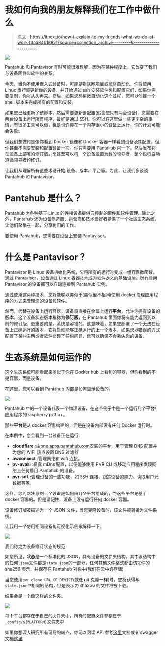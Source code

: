 # 我如何向我的朋友解释我们在工作中做什么

> 原文：<https://itnext.io/how-i-explain-to-my-friends-what-we-do-at-work-f3aa34b18861?source=collection_archive---------6----------------------->

![](img/6b88e514cabd6c4e55ef4274811d1e5d.png)

Pantahub 和 Pantavisor 有时可能很难理解，因为在某种程度上，它改变了我们与设备固件和软件的关系。

今天，当你不使用嵌入式设备时，可能是物联网项目或家庭自动化，你将使用 Linux 发行版更新你的设备，并开始通过 ssh 安装软件包和配置它们，如果你需要复制，你将从头再来。然后，如果您想稍微自动化这个过程，您可以创建一个 shell 脚本来完成所有的配置和安装。

如果您已经更新了该脚本，然后需要更新该配置(假设您只有两台设备)，您需要在两台设备上运行所有程序，最好是通过 SSH。你可以在这里做一些更复杂的事情，有很多工具可以做，但是也许你在一个内存很小的设备上运行，你的计划可能会失败。

但我们想做的是像你看到 Docker 镜像和 Docker 容器一样看到设备及其配置，但你甚至不需要安装和配置设备一次。你只需要用 Pantahub 闪一下。然后发布将在设备上部署的修订版。您甚至可以将一个设备设置为包的领导者，整个包将自动遵循领导者的修订。

让我们从理解所有这些术语开始:设备、版本、平台等。为此，让我们多谈谈 Pantahub 和 Pantavisor。

# Pantahub 是什么？

Pantahub 为各种基于 Linux 的连接设备提供云控制的固件和软件管理。除此之外，Pantahub 还为设备制造商、运营商和技术爱好者提供了一个社区生态系统，让他们聚集在一起，分享他们的工作。

要使用 Pantahub，您需要在设备上安装 Pantavisor。

# 什么是 Pantavisor？

Pantavisor 是 Linux 设备初始化系统，它将所有的运行时变成一组容器微函数。通过 Pantavisor，设备通过 Linux 容器技术成为软件定义的基础设施。所有启用 Pantavisor 的设备都可以自动连接到 Pantahub 实例。

通过使用这两种技术，您将能够以类似于(类似但不相同)使用 docker 管理应用程序的方式来管理您的设备和软件。

然而，代替在设备上运行容器，设备将直接在金属上运行**平台**，允许你拥有设备的版本。这个设备状态版本被称为**修订版**，在 Pantahub 里面你将有能力返回到以前的修订版，更重要的是，系统是容错的。这意味着，如果您部署了一个无法在设备上正确运行的版本，它将启动能够正确运行的上一个版本，如果您以错误的方式配置了某些东西或者软件出现了任何问题，您可以确保不会丢失您的设备。

# 生态系统是如何运作的

这个生态系统可能看起来类似于你在 Docker hub 上看到的容器，但你看到的不是容器，而是设备。

在这里，您可以看到 Pantahub 内部是如何显示设备的。

![](img/acee672458f088be3faabea2e34dabf1.png)

Pantahub 中的一个设备代表一个物理设备，在这个例子中是一个运行几个**平台**/应用程序的 raspberry pi 3 b+。

那些**平台**是从 docker 容器构建的，但是在设备内部没有任何 Docker 运行时。

在本例中，您会看到一台设备正在运行:

*   **cloudflare** :由[one.apps.pantahub.com](https://www.pantahub.com/blog/how-pantahub-and-pantavisor-works/one.apps.pantahub.com)安装的平台，用于管理 DNS 配置并为您的 WIFI 热点设置 DNS 过滤器
*   **awconnect** :管理网络和 wifi 连接。
*   **pv-avahi** :暴露 mDns 配置，以便能够使用 PVR CLI 或移动应用程序发现网络上任何启用 Pantahub 的设备。
*   **pvr-sdk** :管理设备的一些功能，如 SSH 连接、跟踪设备的能力、读取用户元数据等等。

这样，您可以注意到一个设备是如何由几个平台组成的，而这些平台是基于 docker 容器的。但是请记住，设备上没有运行任何 docker 容器。

设备修订版被描述为一个 JSON 文件，当您克隆设备时，该文件被转换为文件系统。

让我用一个使用相同设备的可视化示例来解释一下。

![](img/a7c337f3f2f7b626fea527174a790be1.png)

我们称之为设备修订状态的规范

如您所见，**状态**是一个标准化的 JSON，具有设备的文件夹结构，其中该结构中的任何`.json`文件都是`state.json`的一部分，任何其他文件格式都由该文件的 sha256 表示，并保存在 Pantahub 对象中(我们在云中的存储)

当您使用`pvr clone URL_OF_DEVICE`(就像 git 克隆一样)时，您将获得与`state.json`中相同的结构，但是表示为 sha256 的文件将被下载。

结果会是一个像这样的文件夹。

![](img/a597040650b3b1c39b1227dcdccf748e.png)

每个平台都存在于自己的文件夹中，所有的配置文件都存在于`_config/${PLATFORM}`文件夹中

如果你想深入研究所有可用的端点，你可以阅读 API 参考[这里](https://docs.pantahub.com/pantahub-base/devices/)文档或者 swagger 文档[这里](https://api.pantahub.com/swagger/index.html)